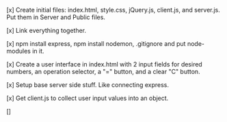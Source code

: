 [x] Create initial files: index.html, style.css, jQuery.js, client.js, and server.js. Put them in Server and Public files.

[x] Link everything together.

[x] npm install express, npm install nodemon, .gitignore and put node-modules in it.

[x] Create a user interface in index.html with 2 input fields for desired numbers, an operation selector, a "=" button, and a clear "C" button.

[x] Setup base server side stuff. Like connecting express.

[x] Get client.js to collect user input values into an object.

[] 